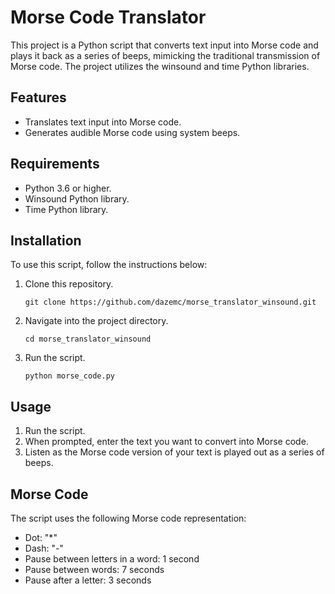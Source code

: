 # Morse Code Translator
This project is a Python script that converts text input into Morse code and plays it back as a series of beeps, mimicking the traditional transmission of Morse code. The project utilizes the winsound and time Python libraries.

## Features
- Translates text input into Morse code.
- Generates audible Morse code using system beeps.

## Requirements
- Python 3.6 or higher.
- Winsound Python library.
- Time Python library.

## Installation
To use this script, follow the instructions below:

1. Clone this repository.
    ```
    git clone https://github.com/dazemc/morse_translator_winsound.git
    ```
2. Navigate into the project directory.
    ```
    cd morse_translator_winsound
    ```
3. Run the script.
    ```
    python morse_code.py
    ```

## Usage
1. Run the script.
2. When prompted, enter the text you want to convert into Morse code.
3. Listen as the Morse code version of your text is played out as a series of beeps.

## Morse Code
The script uses the following Morse code representation:
- Dot: "*"
- Dash: "-"
- Pause between letters in a word: 1 second
- Pause between words: 7 seconds
- Pause after a letter: 3 seconds
